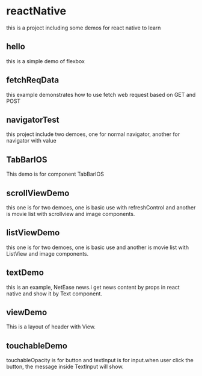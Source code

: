reactNative
=======================
this is a project including some demos for react native to learn

hello
-----------------------
this is a simple demo of flexbox

fetchReqData
-----------------------
this example demonstrates  how to use fetch web request based on GET and POST

navigatorTest
-----------------------
this project include two demoes, one for normal navigator, another for navigator with value

TabBarIOS
-----------------------
This demo is for component TabBarIOS

scrollViewDemo
-----------------------
this one is for two demoes, one is basic use with refreshControl and another is movie  list with scrollview and image components. 

listViewDemo
-----------------------
this one is for two demoes, one is basic use and another is movie list with ListView and image components. 

textDemo
-----------------------
this is an example, NetEase news.i get news content by props in react native and show it by Text component. 

viewDemo
-----------------------
This is a layout of header with View.

touchableDemo
-----------------------
touchableOpacity is for button and textInput is for input.when user click the button, the message inside TextInput will show.




